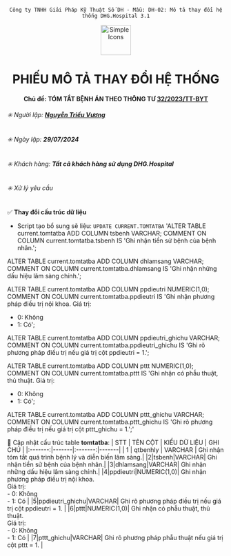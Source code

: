 <div align="center">

`Công ty TNHH Giải Pháp Kỹ Thuật Số DH - Mẫu: DH-02: Mô tả thay đổi hệ thống DHG.Hospital 3.1`

</div>

<div align="center">
  <img src="https://raw.githubusercontent.com/dh-hos/dhg.hospitalprinter/main/Deploy_Tools/Logo.ico" alt="Simple Icons" width=70>
  <h1>PHIẾU MÔ TẢ THAY ĐỔI HỆ THỐNG</h1>  
</div>
<div align="center">

#### Chủ đề: TÓM TẮT BỆNH ÁN THEO THÔNG TƯ [32/2023/TT-BYT](https://github.com/user-attachments/files/16156783/Thong.t.-32-2023-TT-BYT.docx)

</div>

###### :eight_spoked_asterisk: Người lập: [**Nguyễn Triều Vương**](https://github.com/vuongdh)

###### :eight_spoked_asterisk: Ngày lập: **29/07/2024**

###### :eight_spoked_asterisk: Khách hàng: **Tất cả khách hàng sử dụng DHG.Hospital**

###### :eight_spoked_asterisk: Xử lý yêu cầu

:white_check_mark: **Thay đổi cấu trúc dữ liệu**
- Script tạo bổ sung sẽ liệu: `UPDATE CURRENT.TOMTATBA`
  'ALTER TABLE current.tomtatba
  ADD COLUMN tsbenh VARCHAR;
COMMENT ON COLUMN current.tomtatba.tsbenh
IS 'Ghi nhận tiền sử bệnh của bệnh nhân.';

ALTER TABLE current.tomtatba
  ADD COLUMN dhlamsang VARCHAR;
COMMENT ON COLUMN current.tomtatba.dhlamsang
IS 'Ghi nhận những dấu hiệu lâm sàng chính.';

ALTER TABLE current.tomtatba
  ADD COLUMN ppdieutri NUMERIC(1,0);
COMMENT ON COLUMN current.tomtatba.ppdieutri
IS 'Ghi nhận phương pháp điều trị nội khoa.
Giá trị:
- 0: Không
- 1: Có';

ALTER TABLE current.tomtatba
  ADD COLUMN ppdieutri_ghichu VARCHAR;
COMMENT ON COLUMN current.tomtatba.ppdieutri_ghichu
IS 'Ghi rõ phương pháp điều trị nếu giá trị cột ppdieutri = 1.';

ALTER TABLE current.tomtatba
  ADD COLUMN pttt NUMERIC(1,0);
COMMENT ON COLUMN current.tomtatba.pttt
IS 'Ghi nhận có phẫu thuật, thủ thuật.
Giá trị:
- 0: Không
- 1: Có';

ALTER TABLE current.tomtatba
  ADD COLUMN pttt_ghichu VARCHAR;
COMMENT ON COLUMN current.tomtatba.pttt_ghichu
IS 'Ghi rõ phương pháp điều trị nếu giá trị cột pttt_ghichu = 1.';'
  
:blue_book: Cập nhật cấu trúc table **tomtatba**:
| STT | TÊN CỘT | KIỂU DỮ LIỆU | GHI CHÚ |
|:-------:|-------|:-------:|-------|
| 1 | qtbenhly | VARCHAR | Ghi nhận tóm tắt quá trình bệnh lý và diễn biến lâm sàng.|
|2|tsbenh|VARCHAR| Ghi nhận tiền sử bệnh của bệnh nhân.|
|3|dhlamsang|VARCHAR| Ghi nhận những dấu hiệu lâm sàng chính.|
|4|ppdieutri|NUMERIC(1,0)| Ghi nhận phương pháp điều trị nội khoa. <br/>Giá trị:<br/> - 0: Không</br> - 1: Có |
|5|ppdieutri_ghichu|VARCHAR| Ghi rõ phương pháp điều trị nếu giá trị cột ppdieutri = 1. |
|6|pttt|NUMERIC(1,0)| Ghi nhận có phẫu thuật, thủ thuật. <br/>Giá trị:<br/> - 0: Không</br> - 1: Có |
|7|pttt_ghichu|VARCHAR| Ghi rõ phương pháp phẫu thuật nếu giá trị cột pttt = 1. |
